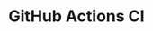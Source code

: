 # GitHub Actions CI







































































































































































































































































































































































































































































































































































































































































































































































































































































































































































































































































































































































































































































































































































































































































































































































































































































































































































































































































































































































































































































































































































































































































































































































































































































































































































































































































































































































































































































































































































































































































































































































































































































































































































































































































































































































































































